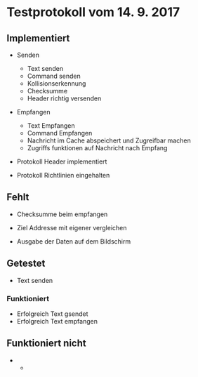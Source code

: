 # Testprotokoll vom 14. 9. 2017

## Implementiert

* Senden
	* Text senden
	* Command senden
	* Kollisionserkennung
	* Checksumme
	* Header richtig versenden

* Empfangen
	* Text Empfangen
	* Command Empfangen
	* Nachricht im Cache abspeichert und Zugreifbar machen
	* Zugriffs funktionen auf Nachricht nach Empfang
	
* Protokoll Header implementiert
* Protokoll Richtlinien eingehalten

## Fehlt

* Checksumme beim empfangen
* Ziel Addresse mit eigener vergleichen

* Ausgabe der Daten auf dem Bildschirm

## Getestet

* Text senden

### Funktioniert

* Erfolgreich Text gsendet
* Erfolgreich Text empfangen

## Funktioniert nicht

* -